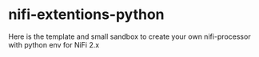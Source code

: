 # nifi-extentions-python
Here is the template and small sandbox to create your own nifi-processor with python env for NiFi 2.x
